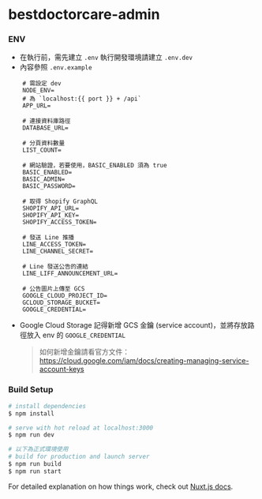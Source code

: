 # bestdoctorcare-admin

### ENV

-   在執行前，需先建立 `.env`
    執行開發環境請建立 `.env.dev`
-   內容參照 `.env.example`

```shell
    # 需設定 dev
    NODE_ENV=
    # 為 `localhost:{{ port }} + /api`
    APP_URL=

    # 連接資料庫路徑
    DATABASE_URL=

    # 分頁資料數量
    LIST_COUNT=

    # 網站驗證，若要使用，BASIC_ENABLED 須為 true
    BASIC_ENABLED=
    BASIC_ADMIN=
    BASIC_PASSWORD=

    # 取得 Shopify GraphQL
    SHOPIFY_API_URL=
    SHOPIFY_API_KEY=
    SHOPIFY_ACCESS_TOKEN=

    # 發送 Line 推播
    LINE_ACCESS_TOKEN=
    LINE_CHANNEL_SECRET=

    # Line 發送公告的連結
    LINE_LIFF_ANNOUNCEMENT_URL=

    # 公告圖片上傳至 GCS
    GOOGLE_CLOUD_PROJECT_ID=
    GCLOUD_STORAGE_BUCKET=
    GOOGLE_CREDENTIAL=
```

-   Google Cloud Storage
    記得新增 GCS 金鑰 (service account)，並將存放路徑放入 env 的 `GOOGLE_CREDENTIAL`
    > 如何新增金鑰請看官方文件：https://cloud.google.com/iam/docs/creating-managing-service-account-keys

### Build Setup

```bash
# install dependencies
$ npm install

# serve with hot reload at localhost:3000
$ npm run dev

# 以下為正式環境使用
# build for production and launch server
$ npm run build
$ npm run start
```

For detailed explanation on how things work, check out [Nuxt.js docs](https://nuxtjs.org).
